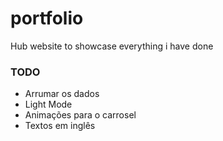 # portfolio

 Hub website to showcase everything i have done

### TODO

- Arrumar os dados
- Light Mode
- Animações para o carrosel
- Textos em inglês